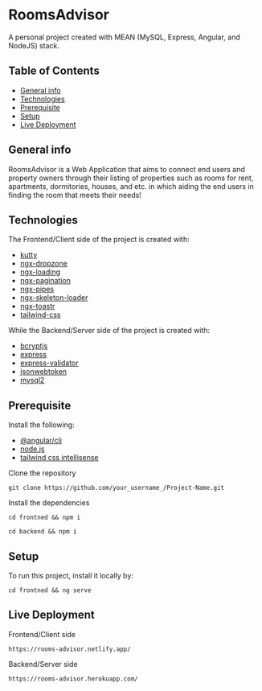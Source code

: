 # RoomsAdvisor
A personal project created with MEAN (MySQL, Express, Angular, and NodeJS) stack.


## Table of Contents
* [General info](#general-info)
* [Technologies](#technologies)
* [Prerequisite](#prerequisite)
* [Setup](#setup)
* [Live Deployment](#live-deployment)


## General info
RoomsAdvisor is a Web Application that aims to connect end users and property owners through their listing of properties such as rooms for rent, apartments, dormitories, houses, and etc. in which aiding the end users in finding the room that meets their needs!


## Technologies
The Frontend/Client side of the project is created with:
* [kutty](https://kutty.netlify.app/docs/)
* [ngx-dropzone](https://www.npmjs.com/package/ngx-dropzone)
* [ngx-loading](https://www.npmjs.com/package/ngx-loading)
* [ngx-pagination](https://www.npmjs.com/package/ngx-pagination)
* [ngx-pipes](https://www.npmjs.com/ngx-pipes)
* [ngx-skeleton-loader](https://www.npmjs.com/package/ngx-skeleton-loader)
* [ngx-toastr](https://www.npmjs.com/package/ngx-toastr)
* [tailwind-css](https://github.com/ngneat/tailwind)


While the Backend/Server side of the project is created with:
* [bcryptjs](https://www.npmjs.com/package/bcryptjs)
* [express](https://www.npmjs.com/package/express)
* [express-validator](https://www.npmjs.com/package/express-validator)
* [jsonwebtoken](https://www.npmjs.com/package/jsonwebtoken)
* [mysql2](https://www.npmjs.com/package/mysql2)


## Prerequisite
Install the following:
* [@angular/cli](https://www.npmjs.com/package/@angular/cli)
* [node.js](https://nodejs.org/en/)
* [tailwind css intellisense](https://marketplace.visualstudio.com/itemsitemName=bradlcvscode-tailwindcss)

Clone the repository
```
git clone https://github.com/your_username_/Project-Name.git
```

Install the dependencies
```
cd frontned && npm i
```
```
cd backend && npm i
```


## Setup
To run this project, install it locally by:
```
cd frontned && ng serve
```


## Live Deployment
Frontend/Client side
```
https://rooms-advisor.netlify.app/
```

Backend/Server side
```
https://rooms-advisor.herokuapp.com/
```

